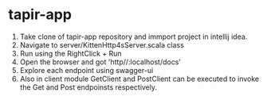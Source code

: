 # tapir-app

1. Take clone of tapir-app repository and immport project in intellij idea.
2. Navigate to server/KittenHttp4sServer.scala class
3. Run using the RightClick + Run
4. Open the browser and got 'http//:localhost/docs'
5. Explore each endpoint using swagger-ui
6. Also in client module GetClient and PostClient can be executed to invoke the Get and Post endpoinsts respectively.

